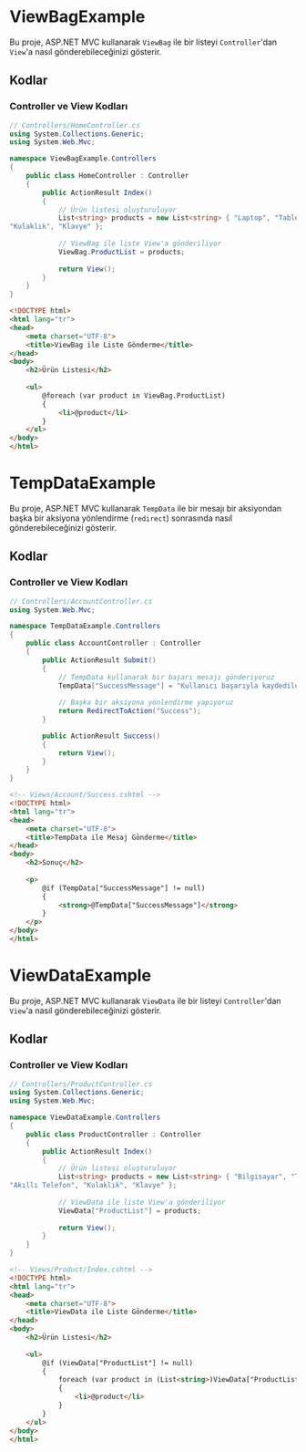 # ViewBagExample

Bu proje, ASP.NET MVC kullanarak `ViewBag` ile bir listeyi `Controller`'dan `View`'a nasıl gönderebileceğinizi gösterir.

## Kodlar

### Controller ve View Kodları

```csharp
// Controllers/HomeController.cs
using System.Collections.Generic;
using System.Web.Mvc;

namespace ViewBagExample.Controllers
{
    public class HomeController : Controller
    {
        public ActionResult Index()
        {
            // Ürün listesi oluşturuluyor
            List<string> products = new List<string> { "Laptop", "Tablet", "Akıllı Telefon",
"Kulaklık", "Klavye" };
            
            // ViewBag ile liste View'a gönderiliyor
            ViewBag.ProductList = products;
            
            return View();
        }
    }
}
```

```html
<!DOCTYPE html>
<html lang="tr">
<head>
    <meta charset="UTF-8">
    <title>ViewBag ile Liste Gönderme</title>
</head>
<body>
    <h2>Ürün Listesi</h2>
    
    <ul>
        @foreach (var product in ViewBag.ProductList)
        {
            <li>@product</li>
        }
    </ul>
</body>
</html>
```
# TempDataExample

Bu proje, ASP.NET MVC kullanarak `TempData` ile bir mesajı bir aksiyondan başka bir aksiyona yönlendirme (`redirect`) sonrasında nasıl gönderebileceğinizi gösterir.

## Kodlar

### Controller ve View Kodları

```csharp
// Controllers/AccountController.cs
using System.Web.Mvc;

namespace TempDataExample.Controllers
{
    public class AccountController : Controller
    {
        public ActionResult Submit()
        {
            // TempData kullanarak bir başarı mesajı gönderiyoruz
            TempData["SuccessMessage"] = "Kullanıcı başarıyla kaydedildi!";
            
            // Başka bir aksiyona yönlendirme yapıyoruz
            return RedirectToAction("Success");
        }

        public ActionResult Success()
        {
            return View();
        }
    }
}
```
```html
<!-- Views/Account/Success.cshtml -->
<!DOCTYPE html>
<html lang="tr">
<head>
    <meta charset="UTF-8">
    <title>TempData ile Mesaj Gönderme</title>
</head>
<body>
    <h2>Sonuç</h2>
    
    <p>
        @if (TempData["SuccessMessage"] != null)
        {
            <strong>@TempData["SuccessMessage"]</strong>
        }
    </p>
</body>
</html>
```
# ViewDataExample

Bu proje, ASP.NET MVC kullanarak `ViewData` ile bir listeyi `Controller`'dan `View`'a nasıl gönderebileceğinizi gösterir.

## Kodlar

### Controller ve View Kodları

```csharp
// Controllers/ProductController.cs
using System.Collections.Generic;
using System.Web.Mvc;

namespace ViewDataExample.Controllers
{
    public class ProductController : Controller
    {
        public ActionResult Index()
        {
            // Ürün listesi oluşturuluyor
            List<string> products = new List<string> { "Bilgisayar", "Tablet",
"Akıllı Telefon", "Kulaklık", "Klavye" };
            
            // ViewData ile liste View'a gönderiliyor
            ViewData["ProductList"] = products;
            
            return View();
        }
    }
}
```
```html
<!-- Views/Product/Index.cshtml -->
<!DOCTYPE html>
<html lang="tr">
<head>
    <meta charset="UTF-8">
    <title>ViewData ile Liste Gönderme</title>
</head>
<body>
    <h2>Ürün Listesi</h2>
    
    <ul>
        @if (ViewData["ProductList"] != null)
        {
            foreach (var product in (List<string>)ViewData["ProductList"])
            {
                <li>@product</li>
            }
        }
    </ul>
</body>
</html>
```
